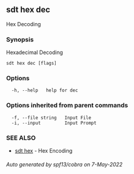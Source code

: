 ## sdt hex dec

Hex Decoding

### Synopsis

Hexadecimal Decoding

```
sdt hex dec [flags]
```

### Options

```
  -h, --help   help for dec
```

### Options inherited from parent commands

```
  -f, --file string   Input File
  -i, --input         Input Prompt
```

### SEE ALSO

* [sdt hex](sdt_hex.md)	 - Hex Encoding

###### Auto generated by spf13/cobra on 7-May-2022
